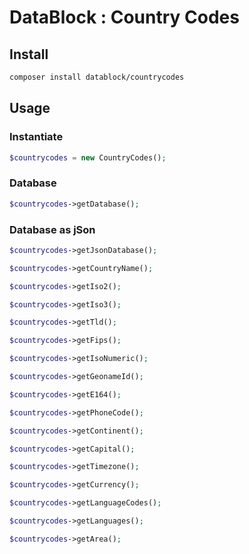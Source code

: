 # DataBlock : Country Codes

## Install

```bash
composer install datablock/countrycodes
```

## Usage

### Instantiate

```php
$countrycodes = new CountryCodes();
```

### Database

```php
$countrycodes->getDatabase();
```

### Database as jSon

```php
$countrycodes->getJsonDatabase();
```

```php
$countrycodes->getCountryName();
```

```php
$countrycodes->getIso2();
```

```php
$countrycodes->getIso3();
```

```php
$countrycodes->getTld();
```

```php
$countrycodes->getFips();
```

```php
$countrycodes->getIsoNumeric();
```

```php
$countrycodes->getGeonameId();
```

```php
$countrycodes->getE164();
```

```php
$countrycodes->getPhoneCode();
```

```php
$countrycodes->getContinent();
```

```php
$countrycodes->getCapital();
```

```php
$countrycodes->getTimezone();
```

```php
$countrycodes->getCurrency();
```

```php
$countrycodes->getLanguageCodes();
```

```php
$countrycodes->getLanguages();
```

```php
$countrycodes->getArea();
```
